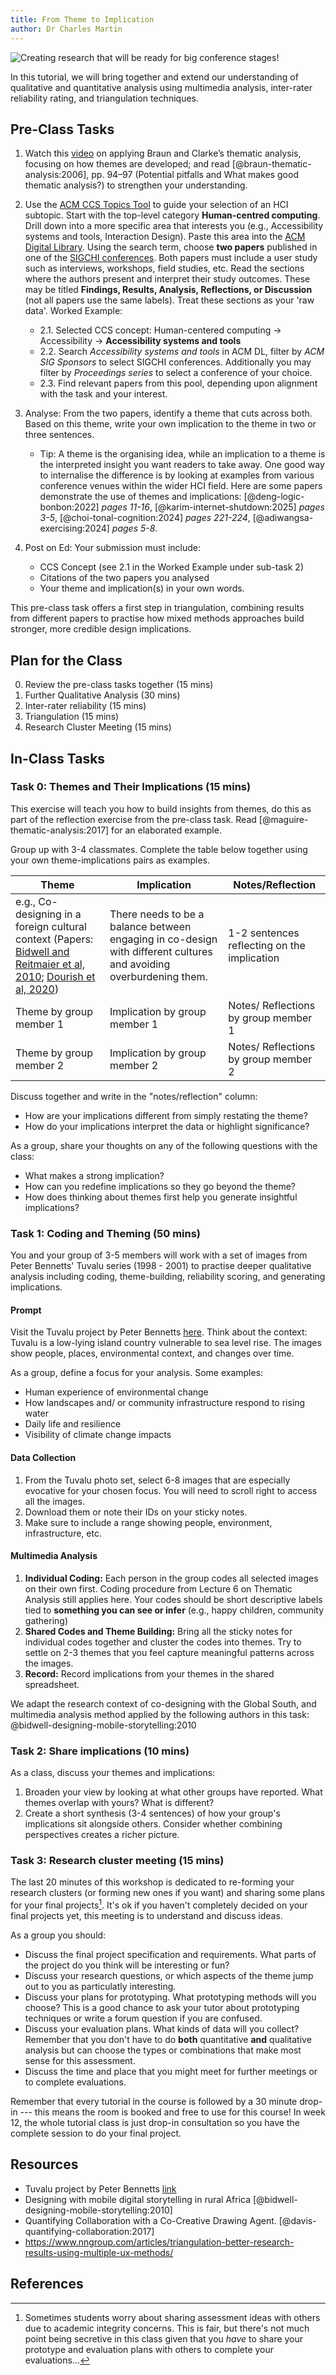 ```yaml
---
title: From Theme to Implication
author: Dr Charles Martin
---
```


![Creating research that will be ready for big conference stages!](img/conference-hall.jpg)

In this tutorial, we will bring together and extend our understanding of qualitative and quantitative analysis using multimedia analysis, inter-rater reliability rating, and triangulation techniques.

## Pre-Class Tasks

1. Watch this [video](https://www.youtube.com/watch?v=zC6H5v2yuxc) on applying Braun and Clarke’s thematic analysis, focusing on how themes are developed; and read [@braun-thematic-analysis:2006], pp. 94–97 (Potential pitfalls and What makes good thematic analysis?) to strengthen your understanding.

2. Use the [ACM CCS Topics Tool](https://dl.acm.org/ccs) to guide your selection of an HCI subtopic. Start with the top-level category **Human-centred computing**. Drill down into a more specific area that interests you (e.g., Accessibility systems and tools, Interaction Design). Paste this area into the [ACM Digital Library](https://dl.acm.org/). Using the search term, choose **two papers** published in one of the [SIGCHI conferences](https://sigchi.org/conferences/). Both papers must include a user study such as interviews, workshops, field studies, etc. Read the sections where the authors present and interpret their study outcomes. These may be titled **Findings, Results, Analysis, Reflections, or Discussion** (not all papers use the same labels). Treat these sections as your 'raw data'. Worked Example:

    - 2.1. Selected CCS concept: Human-centered computing → Accessibility → **Accessibility systems and tools**  
    - 2.2. Search *Accessibility systems and tools* in ACM DL, filter by *ACM SIG Sponsors* to select SIGCHI conferences. Additionally you may filter by *Proceedings series* to select a conference of your choice.  
    - 2.3. Find relevant papers from this pool, depending upon alignment with the task and your interest.

3. Analyse: From the two papers, identify a theme that cuts across both. Based on this theme, write your own implication to the theme in two or three sentences.

    - Tip: A theme is the organising idea, while an implication to a theme is the interpreted insight you want readers to take away. One good way to internalise the difference is by looking at examples from various conference venues within the wider HCI field. Here are some papers demonstrate the use of themes and implications: [@deng-logic-bonbon:2022] *pages 11-16*, [@karim-internet-shutdown:2025] *pages 3-5*, [@choi-tonal-cognition:2024] *pages 221-224*, [@adiwangsa-exercising:2024] *pages 5-8*.

4. Post on Ed: Your submission must include:

    - CCS Concept (see 2.1 in the Worked Example under sub-task 2)
    - Citations of the two papers you analysed
    - Your theme and implication(s) in your own words.

This pre-class task offers a first step in triangulation, combining results from different papers to practise how mixed methods approaches build stronger, more credible design implications.

## Plan for the Class

0. Review the pre-class tasks together (15 mins)
1. Further Qualitative Analysis (30 mins)
2. Inter-rater reliability (15 mins)
3. Triangulation (15 mins)
4. Research Cluster Meeting (15 mins)

## In-Class Tasks

### Task 0: Themes and Their Implications (15 mins)

This exercise will teach you how to build insights from themes, do this as part of the reflection exercise from the pre-class task. Read [@maguire-thematic-analysis:2017] for an elaborated example.

Group up with 3-4 classmates. Complete the table below together using your own theme-implications pairs as examples.

| Theme | Implication | Notes/Reflection |
|-------|---------|--------|
| e.g., Co-designing in a foreign cultural context (Papers: [Bidwell and Reitmaier et al, 2010](https://dl.acm.org/doi/10.1145/1753326.1753564); [Dourish et al, 2020](https://dl.acm.org/doi/10.1145/3313831.3376545))| There needs to be a balance between engaging in co-design with different cultures and avoiding overburdening them.  |  1-2 sentences reflecting on the implication |
| Theme by group member 1 | Implication by group member 1 | Notes/ Reflections by group member 1 |
| Theme by group member 2 | Implication by group member 2 | Notes/ Reflections by group member 2 |

Discuss together and write in the "notes/reflection" column:

- How are your implications different from simply restating the theme?
- How do your implications interpret the data or highlight significance?

As a group, share your thoughts on any of the following questions with the class:

- What makes a strong implication?
- How can you redefine implications so they go beyond the theme?
- How does thinking about themes first help you generate insightful implications?

### Task 1: Coding and Theming (50 mins)

You and your group of 3-5 members will work with a set of images from Peter Bennetts' Tuvalu series (1998 - 2001) to practise deeper qualitative analysis including coding, theme-building, reliability scoring, and generating implications.

#### Prompt

Visit the Tuvalu project by Peter Bennetts [here](https://peterbennetts.com/project/view/project/tuvalu-1998-present). Think about the context: Tuvalu is a low-lying island country vulnerable to sea level rise. The images show people, places, environmental context, and changes over time.

As a group, define a focus for your analysis. Some examples:

- Human experience of environmental change
- How landscapes and/ or community infrastructure respond to rising water
- Daily life and resilience
- Visibility of climate change impacts

#### Data Collection

1. From the Tuvalu photo set, select 6-8 images that are especially evocative for your chosen focus. You will need to scroll right to access all the images.
2. Download them or note their IDs on your sticky notes.
3. Make sure to include a range showing people, environment, infrastructure, etc.

#### Multimedia Analysis

1. **Individual Coding:** Each person in the group codes all selected images on their own first. Coding procedure from Lecture 6 on Thematic Analysis still applies here. Your codes should be short descriptive labels tied to **something you can see or infer** (e.g., happy children, community gathering)
2. **Shared Codes and Theme Building:** Bring all the sticky notes for individual codes together and cluster the codes into themes. Try to settle on 2-3 themes that you feel capture meaningful patterns across the images.
3. **Record:** Record implications from your themes in the shared spreadsheet.

We adapt the research context of co-designing with the Global South, and multimedia analysis method applied by the following authors in this task: @bidwell-designing-mobile-storytelling:2010

### Task 2: Share implications (10 mins)

As a class, discuss your themes and implications:

1. Broaden your view by looking at what other groups have reported. What themes overlap with yours? What is different?
2. Create a short synthesis (3-4 sentences) of how your group's implications sit alongside others. Consider whether combining perspectives creates a richer picture.

<!-- ### Task 2: Inter-rater reliability (15 mins)

We now extend our work from Task 1 by examining inter-rater reliability and using plots to visualise our results.

When multiple researchers code the same data, they might not always agree. Inter-rater reliability measures how consistently different people apply codes to the same dataset. High reliability suggests the coding framework is clear and shared; low reliability suggests ambiguity or differences in interpretation.

Your task:

1. Re-visit the 6-8 images your group coded in Task 1.
2. For each image, compare the codes assigned by each group member.
3. Record how often coders agreed by using the same or very similar code, versus disagreed. Calculate percent agreement (e.g., 5 agreements out of 8 decisions = 62.5%).
4. Record your implications in the shared spreadsheet. -->

<!-- ### Task 3: Triangulation (15 mins)

Triangulation is about strengthening your analysis by bringing together different sources of evidence or different perspectives on the same data. We can gain more confidence in our implications and notice where interpretations converge or diverge.

1. Review your group's themes and implications from Task 1.
2. Compare these against your inter-operator reliability results from Task 2. Reflect:
    - Do your most reliable codes correspond to your strongest themes?
    - Where coding reliability was low, did it affect the strength or clarity of your implications?
3. Broaden your view by looking at what other groups have reported. What themes overlap with yours? What is different?
4. Create a short synthesis (3-4 sentences) of how your group's implications sit alongside others. Consider whether combining perspectives creates a richer picture. -->

<!-- #### Reflection - What Might Have We Missed? (13 mins)

Qualitative analysis is never complete since it may be limited to reflecting certain lenses, data choices, and interpretations.

As a group, reflect on these questions:

- If we had access to another kind of data (e.g., interviews, participant diaries, environmental measurements), what new insights could emerge?
- How might our themes and implications change if we had more time, more coder, or different disciplinary perspectives?
- What voices, contexts, or details might be missing from our current analysis of the images?

Write a short paragraph (5-6 sentences) summarising your group's reflection. -->

### Task 3: Research cluster meeting (15 mins)

The last 20 minutes of this workshop is dedicated to re-forming your research clusters (or forming new ones if you want) and sharing some plans for your final projects[^secrets]. It's ok if you haven't completely decided on your final projects yet, this meeting is to understand and discuss ideas.

[^secrets]: Sometimes students worry about sharing assessment ideas with others due to academic integrity concerns. This is fair, but there's not much point being secretive in this class given that you *have* to share your prototype and evaluation plans with others to complete your evaluations...

As a group you should:

- Discuss the final project specification and requirements. What parts of the project do you think will be interesting or fun?
- Discuss your research questions, or which aspects of the theme jump out to you as particulatly interesting.
- Discuss your plans for prototyping. What prototyping methods will you choose? This is a good chance to ask your tutor about prototyping techniques or write a forum question if you are confused.
- Discuss your evaluation plans. What kinds of data will you collect? Remember that you don't have to do **both** quantitative **and** qualitative analysis but can choose the types or combinations that make most sense for this assessment.
- Discuss the time and place that you might meet for further meetings or to complete evaluations.

Remember that every tutorial in the course is followed by a 30 minute drop-in --- this means the room is booked and free to use for this course! In week 12, the whole tutorial class is just drop-in consultation so you have the complete session to do your final project.

## Resources

- Tuvalu project by Peter Bennetts [link](https://peterbennetts.com/project/view/project/tuvalu-1998-present)
- Designing with mobile digital storytelling in rural Africa [@bidwell-designing-mobile-storytelling:2010]
- Quantifying Collaboration with a Co-Creative Drawing Agent. [@davis-quantifying-collaboration:2017]
- <https://www.nngroup.com/articles/triangulation-better-research-results-using-multiple-ux-methods/>

## References
